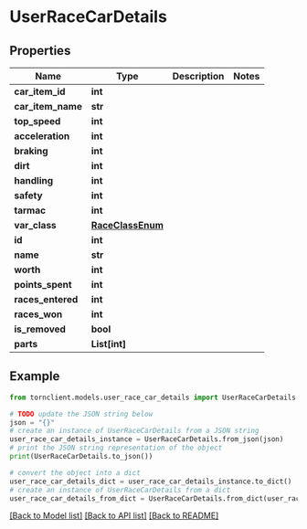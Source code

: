 # UserRaceCarDetails


## Properties

Name | Type | Description | Notes
------------ | ------------- | ------------- | -------------
**car_item_id** | **int** |  | 
**car_item_name** | **str** |  | 
**top_speed** | **int** |  | 
**acceleration** | **int** |  | 
**braking** | **int** |  | 
**dirt** | **int** |  | 
**handling** | **int** |  | 
**safety** | **int** |  | 
**tarmac** | **int** |  | 
**var_class** | [**RaceClassEnum**](RaceClassEnum.md) |  | 
**id** | **int** |  | 
**name** | **str** |  | 
**worth** | **int** |  | 
**points_spent** | **int** |  | 
**races_entered** | **int** |  | 
**races_won** | **int** |  | 
**is_removed** | **bool** |  | 
**parts** | **List[int]** |  | 

## Example

```python
from tornclient.models.user_race_car_details import UserRaceCarDetails

# TODO update the JSON string below
json = "{}"
# create an instance of UserRaceCarDetails from a JSON string
user_race_car_details_instance = UserRaceCarDetails.from_json(json)
# print the JSON string representation of the object
print(UserRaceCarDetails.to_json())

# convert the object into a dict
user_race_car_details_dict = user_race_car_details_instance.to_dict()
# create an instance of UserRaceCarDetails from a dict
user_race_car_details_from_dict = UserRaceCarDetails.from_dict(user_race_car_details_dict)
```
[[Back to Model list]](../README.md#documentation-for-models) [[Back to API list]](../README.md#documentation-for-api-endpoints) [[Back to README]](../README.md)


